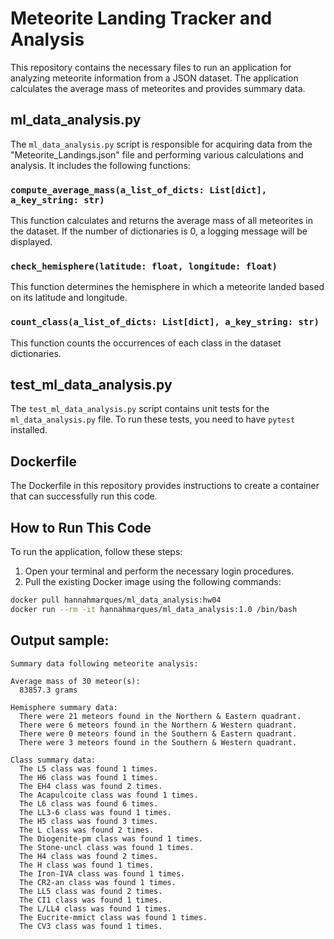 # Meteorite Landing Tracker and Analysis

This repository contains the necessary files to run an application for analyzing meteorite information from a JSON dataset. The application calculates the average mass of meteorites and provides summary data.

## ml_data_analysis.py

The `ml_data_analysis.py` script is responsible for acquiring data from the "Meteorite_Landings.json" file and performing various calculations and analysis. It includes the following functions:

### `compute_average_mass(a_list_of_dicts: List[dict], a_key_string: str)`

This function calculates and returns the average mass of all meteorites in the dataset. If the number of dictionaries is 0, a logging message will be displayed.

### `check_hemisphere(latitude: float, longitude: float)`

This function determines the hemisphere in which a meteorite landed based on its latitude and longitude.

### `count_class(a_list_of_dicts: List[dict], a_key_string: str)`

This function counts the occurrences of each class in the dataset dictionaries.

## test_ml_data_analysis.py

The `test_ml_data_analysis.py` script contains unit tests for the `ml_data_analysis.py` file. To run these tests, you need to have `pytest` installed.

## Dockerfile

The Dockerfile in this repository provides instructions to create a container that can successfully run this code.

## How to Run This Code

To run the application, follow these steps:

1. Open your terminal and perform the necessary login procedures.
2. Pull the existing Docker image using the following commands:

```bash
docker pull hannahmarques/ml_data_analysis:hw04
docker run --rm -it hannahmarques/ml_data_analysis:1.0 /bin/bash


```
## Output sample:

```
Summary data following meteorite analysis:

Average mass of 30 meteor(s):
  83857.3 grams

Hemisphere summary data:
  There were 21 meteors found in the Northern & Eastern quadrant.
  There were 6 meteors found in the Northern & Western quadrant.
  There were 0 meteors found in the Southern & Eastern quadrant.
  There were 3 meteors found in the Southern & Western quadrant.

Class summary data:
  The L5 class was found 1 times.
  The H6 class was found 1 times.
  The EH4 class was found 2 times.
  The Acapulcoite class was found 1 times.
  The L6 class was found 6 times.
  The LL3-6 class was found 1 times.
  The H5 class was found 3 times.
  The L class was found 2 times.
  The Diogenite-pm class was found 1 times.
  The Stone-uncl class was found 1 times.
  The H4 class was found 2 times.
  The H class was found 1 times.
  The Iron-IVA class was found 1 times.
  The CR2-an class was found 1 times.
  The LL5 class was found 2 times.
  The CI1 class was found 1 times.
  The L/LL4 class was found 1 times.
  The Eucrite-mmict class was found 1 times.
  The CV3 class was found 1 times.
  ```

